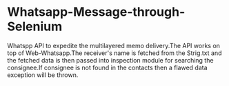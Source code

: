 # Whatsapp-Message-through-Selenium
Whatspp API to expedite the multilayered memo delivery.The API works on top of Web-Whatsapp.The receiver's name is fetched from the Strig.txt and the fetched data is then passed into inspection module for searching the consignee.If consignee is not found in the contacts then a flawed data exception will be thrown.
